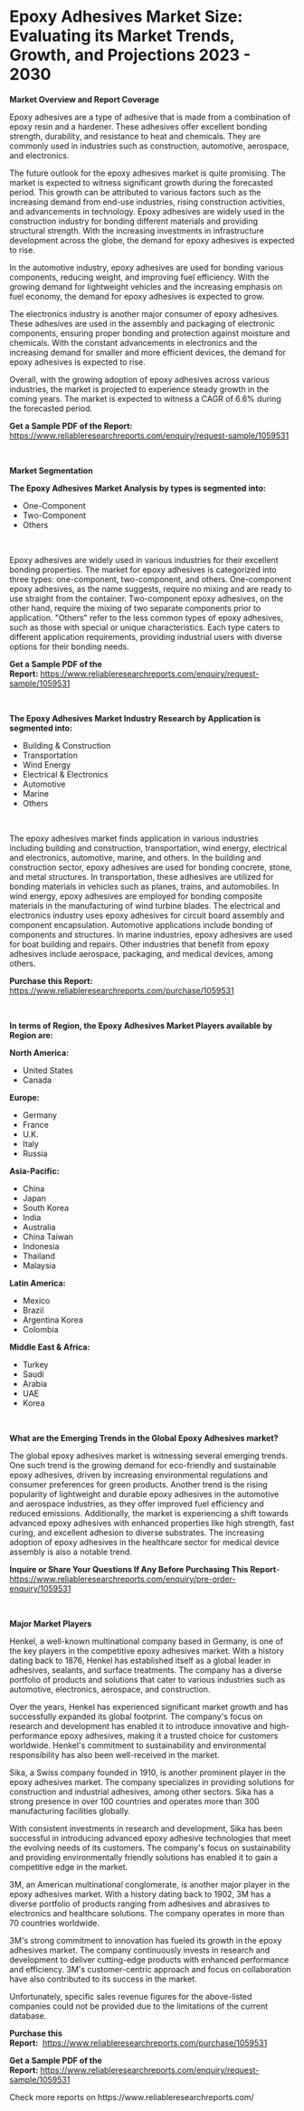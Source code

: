 <p><h1>Epoxy Adhesives Market Size: Evaluating its Market Trends, Growth, and Projections 2023 - 2030</h1></p><p><strong>Market Overview and Report Coverage</strong></p>
<p><p>Epoxy adhesives are a type of adhesive that is made from a combination of epoxy resin and a hardener. These adhesives offer excellent bonding strength, durability, and resistance to heat and chemicals. They are commonly used in industries such as construction, automotive, aerospace, and electronics.</p><p>The future outlook for the epoxy adhesives market is quite promising. The market is expected to witness significant growth during the forecasted period. This growth can be attributed to various factors such as the increasing demand from end-use industries, rising construction activities, and advancements in technology. Epoxy adhesives are widely used in the construction industry for bonding different materials and providing structural strength. With the increasing investments in infrastructure development across the globe, the demand for epoxy adhesives is expected to rise.</p><p>In the automotive industry, epoxy adhesives are used for bonding various components, reducing weight, and improving fuel efficiency. With the growing demand for lightweight vehicles and the increasing emphasis on fuel economy, the demand for epoxy adhesives is expected to grow.</p><p>The electronics industry is another major consumer of epoxy adhesives. These adhesives are used in the assembly and packaging of electronic components, ensuring proper bonding and protection against moisture and chemicals. With the constant advancements in electronics and the increasing demand for smaller and more efficient devices, the demand for epoxy adhesives is expected to rise.</p><p>Overall, with the growing adoption of epoxy adhesives across various industries, the market is projected to experience steady growth in the coming years. The market is expected to witness a CAGR of 6.6% during the forecasted period.</p></p>
<p><strong>Get a Sample PDF of the Report:</strong> <a href="https://www.reliableresearchreports.com/enquiry/request-sample/1059531">https://www.reliableresearchreports.com/enquiry/request-sample/1059531</a></p>
<p>&nbsp;</p>
<p><strong>Market Segmentation</strong></p>
<p><strong>The Epoxy Adhesives Market Analysis by types is segmented into:</strong></p>
<p><ul><li>One-Component</li><li>Two-Component</li><li>Others</li></ul></p>
<p>&nbsp;</p>
<p><p>Epoxy adhesives are widely used in various industries for their excellent bonding properties. The market for epoxy adhesives is categorized into three types: one-component, two-component, and others. One-component epoxy adhesives, as the name suggests, require no mixing and are ready to use straight from the container. Two-component epoxy adhesives, on the other hand, require the mixing of two separate components prior to application. "Others" refer to the less common types of epoxy adhesives, such as those with special or unique characteristics. Each type caters to different application requirements, providing industrial users with diverse options for their bonding needs.</p></p>
<p><strong>Get a Sample PDF of the Report:</strong>&nbsp;<a href="https://www.reliableresearchreports.com/enquiry/request-sample/1059531">https://www.reliableresearchreports.com/enquiry/request-sample/1059531</a></p>
<p>&nbsp;</p>
<p><strong>The Epoxy Adhesives Market Industry Research by Application is segmented into:</strong></p>
<p><ul><li>Building & Construction</li><li>Transportation</li><li>Wind Energy</li><li>Electrical & Electronics</li><li>Automotive</li><li>Marine</li><li>Others</li></ul></p>
<p>&nbsp;</p>
<p><p>The epoxy adhesives market finds application in various industries including building and construction, transportation, wind energy, electrical and electronics, automotive, marine, and others. In the building and construction sector, epoxy adhesives are used for bonding concrete, stone, and metal structures. In transportation, these adhesives are utilized for bonding materials in vehicles such as planes, trains, and automobiles. In wind energy, epoxy adhesives are employed for bonding composite materials in the manufacturing of wind turbine blades. The electrical and electronics industry uses epoxy adhesives for circuit board assembly and component encapsulation. Automotive applications include bonding of components and structures. In marine industries, epoxy adhesives are used for boat building and repairs. Other industries that benefit from epoxy adhesives include aerospace, packaging, and medical devices, among others.</p></p>
<p><strong>Purchase this Report:</strong>&nbsp; <a href="https://www.reliableresearchreports.com/purchase/1059531">https://www.reliableresearchreports.com/purchase/1059531</a></p>
<p>&nbsp;</p>
<p><strong>In terms of Region, the Epoxy Adhesives Market Players available by Region are:</strong></p>
<p>
    <p> <strong> North America: </strong>
        <ul>
            <li>United States</li>
            <li>Canada</li>
        </ul>
        </p> 
    <p> <strong> Europe: </strong>
        <ul>
            <li>Germany</li>
            <li>France</li>
            <li>U.K.</li>
            <li>Italy</li>
            <li>Russia</li>
        </ul>
        </p> 
    <p> <strong> Asia-Pacific: </strong>
        <ul>
            <li>China</li>
            <li>Japan</li>
            <li>South Korea</li>
            <li>India</li>
            <li>Australia</li>
            <li>China Taiwan</li>
            <li>Indonesia</li>
            <li>Thailand</li>
            <li>Malaysia</li>
        </ul>
        </p> 
    <p> <strong> Latin America: </strong>
        <ul>
            <li>Mexico</li>
            <li>Brazil</li>
            <li>Argentina Korea</li>
            <li>Colombia</li>
        </ul>
        </p> 
    <p> <strong> Middle East & Africa: </strong>
        <ul>
            <li>Turkey</li>
            <li>Saudi</li>
            <li>Arabia</li>
            <li>UAE</li>
            <li>Korea</li>
        </ul>
    </p>
    </p>
<p>&nbsp;</p>
<p><strong>What are the Emerging Trends in the Global Epoxy Adhesives market?</strong></p>
<p><p>The global epoxy adhesives market is witnessing several emerging trends. One such trend is the growing demand for eco-friendly and sustainable epoxy adhesives, driven by increasing environmental regulations and consumer preferences for green products. Another trend is the rising popularity of lightweight and durable epoxy adhesives in the automotive and aerospace industries, as they offer improved fuel efficiency and reduced emissions. Additionally, the market is experiencing a shift towards advanced epoxy adhesives with enhanced properties like high strength, fast curing, and excellent adhesion to diverse substrates. The increasing adoption of epoxy adhesives in the healthcare sector for medical device assembly is also a notable trend.</p></p>
<p><strong>Inquire or Share Your Questions If Any Before Purchasing This Report</strong>- <a href="https://www.reliableresearchreports.com/enquiry/pre-order-enquiry/1059531">https://www.reliableresearchreports.com/enquiry/pre-order-enquiry/1059531</a></p>
<p>&nbsp;</p>
<p><strong>Major Market Players</strong></p>
<p><p>Henkel, a well-known multinational company based in Germany, is one of the key players in the competitive epoxy adhesives market. With a history dating back to 1876, Henkel has established itself as a global leader in adhesives, sealants, and surface treatments. The company has a diverse portfolio of products and solutions that cater to various industries such as automotive, electronics, aerospace, and construction.</p><p>Over the years, Henkel has experienced significant market growth and has successfully expanded its global footprint. The company's focus on research and development has enabled it to introduce innovative and high-performance epoxy adhesives, making it a trusted choice for customers worldwide. Henkel's commitment to sustainability and environmental responsibility has also been well-received in the market.</p><p>Sika, a Swiss company founded in 1910, is another prominent player in the epoxy adhesives market. The company specializes in providing solutions for construction and industrial adhesives, among other sectors. Sika has a strong presence in over 100 countries and operates more than 300 manufacturing facilities globally.</p><p>With consistent investments in research and development, Sika has been successful in introducing advanced epoxy adhesive technologies that meet the evolving needs of its customers. The company's focus on sustainability and providing environmentally friendly solutions has enabled it to gain a competitive edge in the market.</p><p>3M, an American multinational conglomerate, is another major player in the epoxy adhesives market. With a history dating back to 1902, 3M has a diverse portfolio of products ranging from adhesives and abrasives to electronics and healthcare solutions. The company operates in more than 70 countries worldwide.</p><p>3M's strong commitment to innovation has fueled its growth in the epoxy adhesives market. The company continuously invests in research and development to deliver cutting-edge products with enhanced performance and efficiency. 3M's customer-centric approach and focus on collaboration have also contributed to its success in the market.</p><p>Unfortunately, specific sales revenue figures for the above-listed companies could not be provided due to the limitations of the current database.</p></p>
<p><strong>Purchase this Report:</strong>&nbsp;&nbsp;<a href="https://www.reliableresearchreports.com/purchase/1059531">https://www.reliableresearchreports.com/purchase/1059531</a></p>
<p></p>
<p><strong>Get a Sample PDF of the Report:</strong>&nbsp;<a href="https://www.reliableresearchreports.com/enquiry/request-sample/1059531">https://www.reliableresearchreports.com/enquiry/request-sample/1059531</a></p>
<p>Check more reports on https://www.reliableresearchreports.com/</p>
